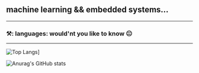 machine learning && embedded systems...
---

---
### ⚒️: languages: would'nt you like to know 😐

---
![Top Langs](https://github-readme-stats.vercel.app/api/top-langs/?username=kinged0043&layout=compact&theme=vision-friendly-dark)]

![Anurag's GitHub stats](https://github-readme-stats.vercel.app/api?username=akinged0043&show_icons=true&theme=vision-friendly-dark)
